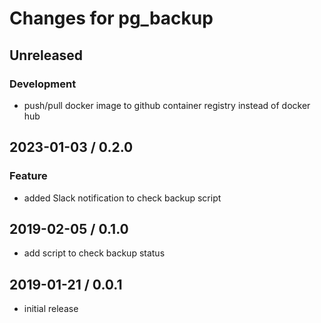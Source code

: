 # Changes for pg_backup

## Unreleased

### Development

- push/pull docker image to github container registry instead of docker hub

## 2023-01-03 / 0.2.0

### Feature

- added Slack notification to check backup script

## 2019-02-05 / 0.1.0

- add script to check backup status

## 2019-01-21 / 0.0.1

- initial release
